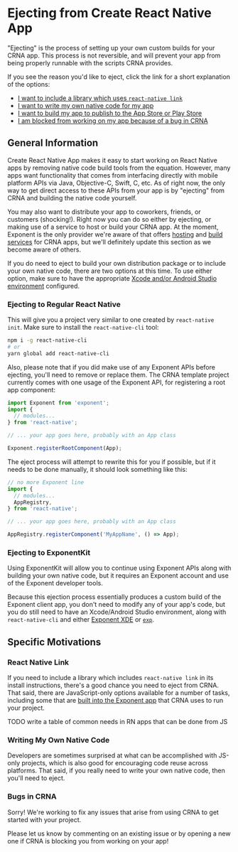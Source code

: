 # Ejecting from Create React Native App

"Ejecting" is the process of setting up your own custom builds for your CRNA app. This process is not reversible, and will prevent your app from being properly runnable with the scripts CRNA provides.

If you see the reason you'd like to eject, click the link for a short explanation of the options:

* [I want to include a library which uses `react-native link`](#react-native-link)
* [I want to write my own native code for my app](#writing-my-own-native-code)
* [I want to build my app to publish to the App Store or Play Store](https://github.com/react-community/create-react-native-app/blob/master/react-native-scripts/template/README.md#sharing-deployment)
* [I am blocked from working on my app because of a bug in CRNA](#bugs-in-crna)

## General Information

Create React Native App makes it easy to start working on React Native apps by removing native code build tools from the equation. However, many apps want functionality that comes from interfacing directly with mobile platform APIs via Java, Objective-C, Swift, C, etc. As of right now, the only way to get direct access to these APIs from your app is by "ejecting" from CRNA and building the native code yourself.

You may also want to distribute your app to coworkers, friends, or customers (shocking!). Right now you can do so either by ejecting, or making use of a service to host or build your CRNA app. At the moment, Exponent is the only provider we're aware of that offers [hosting](https://docs.getexponent.com/versions/latest/guides/how-exponent-works.html#publishing-deploying-an-exponent-app-in-production) and [build services](https://docs.getexponent.com/versions/latest/guides/building-standalone-apps.html) for CRNA apps, but we'll definitely update this section as we become aware of others.

If you do need to eject to build your own distribution package or to include your own native code, there are two options at this time. To use either option, make sure to have the appropriate [Xcode and/or Android Studio environment](https://facebook.github.io/react-native/docs/getting-started.html) configured.

### Ejecting to Regular React Native

This will give you a project very similar to one created by `react-native init`. Make sure to install the `react-native-cli` tool:

```sh
npm i -g react-native-cli
# or
yarn global add react-native-cli
```

Also, please note that if you did make use of any Exponent APIs before ejecting, you'll need to remove or replace them. The CRNA template project currently comes with one usage of the Exponent API, for registering a root app component:

```js
import Exponent from 'exponent';
import {
  // modules...
} from 'react-native';

// ... your app goes here, probably with an App class

Exponent.registerRootComponent(App);
```

The eject process will attempt to rewrite this for you if possible, but if it needs to be done manually, it should look something like this:

```js
// no more Exponent line
import {
  // modules...
  AppRegistry,
} from 'react-native';

// ... your app goes here, probably with an App class

AppRegistry.registerComponent('MyAppName', () => App);
```

### Ejecting to ExponentKit

Using ExponentKit will allow you to continue using Exponent APIs along with building your own native code, but it requires an Exponent account and use of the Exponent developer tools.

Because this ejection process essentially produces a custom build of the Exponent client app, you don't need to modify any of your app's code, but you do still need to have an Xcode/Android Studio environment, along with `react-native-cli` and either [Exponent XDE](https://docs.getexponent.com/versions/latest/introduction/installation.html) or [`exp`](https://docs.getexponent.com/versions/latest/guides/exp-cli.html).

## Specific Motivations

### React Native Link

If you need to include a library which includes `react-native link` in its install instructions, there's a good chance you need to eject from CRNA. That said, there are JavaScript-only options available for a number of tasks, including some that are [built into the Exponent app](https://docs.getexponent.com/versions/latest/sdk/index.html) that CRNA uses to run your project.

TODO write a table of common needs in RN apps that can be done from JS

### Writing My Own Native Code

Developers are sometimes surprised at what can be accomplished with JS-only projects, which is also good for encouraging code reuse across platforms. That said, if you really need to write your own native code, then you'll need to eject.

### Bugs in CRNA

Sorry! We're working to fix any issues that arise from using CRNA to get started with your project.

Please let us know by commenting on an existing issue or by opening a new one if CRNA is blocking you from working on your app!
